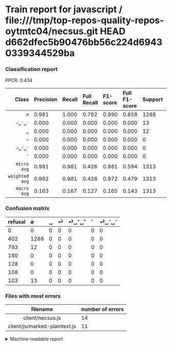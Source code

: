 # Train report for javascript / file:///tmp/top-repos-quality-repos-oytmtc04/necsus.git HEAD d662dfec5b90476bb56c224d69430339344529ba

### Classification report

PPCR: 0.434

| Class | Precision | Recall | Full Recall | F1-score | Full F1-score | Support | Full Support | PPCR |
|------:|:----------|:-------|:------------|:---------|:---------|:--------|:-------------|:-----|
| `∅` | 0.981| 1.000| 0.762| 0.990| 0.858| 1288| 1690| 0.762 |
| `⏎␣⁻␣⁻` | 0.000| 0.000| 0.000| 0.000| 0.000| 13| 116| 0.112 |
| `␣` | 0.000| 0.000| 0.000| 0.000| 0.000| 12| 805| 0.015 |
| `⏎` | 0.000| 0.000| 0.000| 0.000| 0.000| 0| 180| 0.000 |
| `⏎␣⁺␣⁺` | 0.000| 0.000| 0.000| 0.000| 0.000| 0| 128| 0.000 |
| `'` | 0.000| 0.000| 0.000| 0.000| 0.000| 0| 108| 0.000 |
| `micro avg` | 0.981| 0.981| 0.426| 0.981| 0.594| 1313| 3027| 0.434 |
| `weighted avg` | 0.962| 0.981| 0.426| 0.972| 0.479| 1313| 3027| 0.434 |
| `macro avg` | 0.163| 0.167| 0.127| 0.165| 0.143| 1313| 3027| 0.434 |

### Confusion matrix

|refusal|  ∅| ␣| ⏎| ⏎␣⁺␣⁺| '| ⏎␣⁻␣⁻| 
|:---|:---|:---|:---|:---|:---|:---|
|0 |0 |0 |0 |0 |0 |0 |
|402 |1288 |0 |0 |0 |0 |0 |
|793 |12 |0 |0 |0 |0 |0 |
|180 |0 |0 |0 |0 |0 |0 |
|128 |0 |0 |0 |0 |0 |0 |
|108 |0 |0 |0 |0 |0 |0 |
|103 |13 |0 |0 |0 |0 |0 |

### Files with most errors

| filename | number of errors|
|:----:|:-----|
| client/necsus.js | 14 |
| client/js/marked-plaintext.js | 11 |

<details>
    <summary>Machine-readable report</summary>
```json
{
  "cl_report": {"\u0027": {"f1-score": 0.0, "precision": 0.0, "recall": 0.0, "support": 0}, "macro avg": {"f1-score": 0.16506471869793668, "precision": 0.16349327240416348, "recall": 0.16666666666666666, "support": 1313}, "micro avg": {"f1-score": 0.9809596344249809, "precision": 0.9809596344249809, "recall": 0.9809596344249809, "support": 1313}, "weighted avg": {"f1-score": 0.9715309566623417, "precision": 0.9622818043711923, "recall": 0.9809596344249809, "support": 1313}, "\u2205": {"f1-score": 0.9903883121876201, "precision": 0.9809596344249809, "recall": 1.0, "support": 1288}, "\u23ce": {"f1-score": 0.0, "precision": 0.0, "recall": 0.0, "support": 0}, "\u23ce\u2423\u207a\u2423\u207a": {"f1-score": 0.0, "precision": 0.0, "recall": 0.0, "support": 0}, "\u23ce\u2423\u207b\u2423\u207b": {"f1-score": 0.0, "precision": 0.0, "recall": 0.0, "support": 13}, "\u2423": {"f1-score": 0.0, "precision": 0.0, "recall": 0.0, "support": 12}},
  "cl_report_full": {"\u0027": {"f1-score": 0.0, "precision": 0.0, "recall": 0.0, "support": 108}, "macro avg": {"f1-score": 0.14296814296814295, "precision": 0.16349327240416348, "recall": 0.12702169625246548, "support": 3027}, "micro avg": {"f1-score": 0.5935483870967742, "precision": 0.9809596344249809, "recall": 0.42550379914106373, "support": 3027}, "weighted avg": {"f1-score": 0.47892202500725783, "precision": 0.54767815731028, "recall": 0.42550379914106373, "support": 3027}, "\u2205": {"f1-score": 0.8578088578088577, "precision": 0.9809596344249809, "recall": 0.762130177514793, "support": 1690}, "\u23ce": {"f1-score": 0.0, "precision": 0.0, "recall": 0.0, "support": 180}, "\u23ce\u2423\u207a\u2423\u207a": {"f1-score": 0.0, "precision": 0.0, "recall": 0.0, "support": 128}, "\u23ce\u2423\u207b\u2423\u207b": {"f1-score": 0.0, "precision": 0.0, "recall": 0.0, "support": 116}, "\u2423": {"f1-score": 0.0, "precision": 0.0, "recall": 0.0, "support": 805}},
  "ppcr": 0.4337628014535844
}
```
</details>
